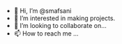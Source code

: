 - 👋 Hi, I’m @smafsani
- 👀 I’m interested in making projects.
- 💞️ I’m looking to collaborate on...
- 📫 How to reach me ...

<!---
smafsani/smafsani is a ✨ special ✨ repository because its `README.md` (this file) appears on your GitHub profile.
You can click the Preview link to take a look at your changes.
--->
